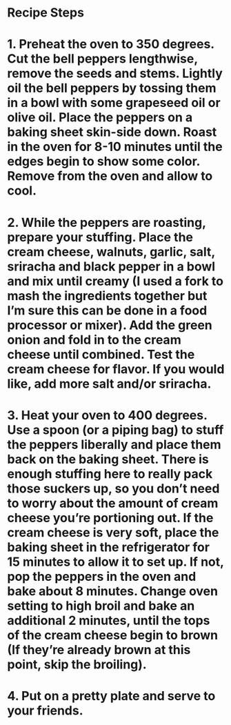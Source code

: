 # Recipe Steps
# 1. Preheat the oven to 350 degrees. Cut the bell peppers lengthwise, remove the seeds and stems. Lightly oil the bell peppers by tossing them in a bowl with some grapeseed oil or olive oil. Place the peppers on a baking sheet skin-side down. Roast in the oven for 8-10 minutes until the edges begin to show some color. Remove from the oven and allow to cool.
# 2. While the peppers are roasting, prepare your stuffing. Place the cream cheese, walnuts, garlic, salt, sriracha and black pepper in a bowl and mix until creamy (I used a fork to mash the ingredients together but I’m sure this can be done in a food processor or mixer). Add the green onion and fold in to the cream cheese until combined. Test the cream cheese for flavor. If you would like, add more salt and/or sriracha.
# 3. Heat your oven to 400 degrees. Use a spoon (or a piping bag) to stuff the peppers liberally and place them back on the baking sheet. There is enough stuffing here to really pack those suckers up, so you don’t need to worry about the amount of cream cheese you’re portioning out. If the cream cheese is very soft, place the baking sheet in the refrigerator for 15 minutes to allow it to set up. If not, pop the peppers in the oven and bake about 8 minutes. Change oven setting to high broil and bake an additional 2 minutes, until the tops of the cream cheese begin to brown (If they’re already brown at this point, skip the broiling).
# 4. Put on a pretty plate and serve to your friends.
